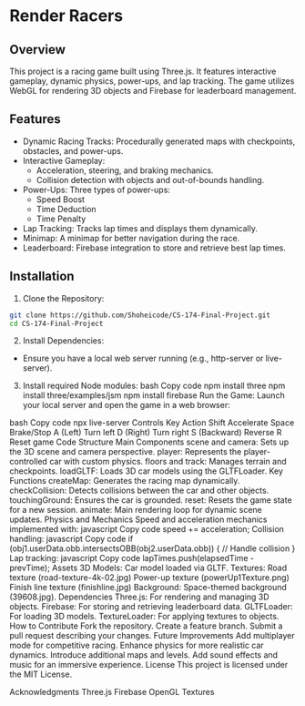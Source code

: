 # Render Racers
## Overview
This project is a racing game built using Three.js. It features interactive gameplay, dynamic physics, power-ups, and lap tracking. The game utilizes WebGL for rendering 3D objects and Firebase for leaderboard management.

## Features
- Dynamic Racing Tracks: Procedurally generated maps with checkpoints, obstacles, and power-ups.
- Interactive Gameplay:
  - Acceleration, steering, and braking mechanics.
  - Collision detection with objects and out-of-bounds handling.
- Power-Ups: Three types of power-ups:
  - Speed Boost
  - Time Deduction
  - Time Penalty
- Lap Tracking: Tracks lap times and displays them dynamically.
- Minimap: A minimap for better navigation during the race.
- Leaderboard: Firebase integration to store and retrieve best lap times.

## Installation
1. Clone the Repository:
```bash
git clone https://github.com/Shoheicode/CS-174-Final-Project.git
cd CS-174-Final-Project
``` 
2. Install Dependencies:

 - Ensure you have a local web server running (e.g., http-server or live-server).

3. Install required Node modules:
bash
Copy code
npm install three
npm install three/examples/jsm
npm install firebase
Run the Game: Launch your local server and open the game in a web browser:

bash
Copy code
npx live-server
Controls
Key	Action
Shift	Accelerate
Space	Brake/Stop
A (Left)	Turn left
D (Right)	Turn right
S (Backward)	Reverse
R	Reset game
Code Structure
Main Components
scene and camera: Sets up the 3D scene and camera perspective.
player: Represents the player-controlled car with custom physics.
floors and track: Manages terrain and checkpoints.
loadGLTF: Loads 3D car models using the GLTFLoader.
Key Functions
createMap: Generates the racing map dynamically.
checkCollision: Detects collisions between the car and other objects.
touchingGround: Ensures the car is grounded.
reset: Resets the game state for a new session.
animate: Main rendering loop for dynamic scene updates.
Physics and Mechanics
Speed and acceleration mechanics implemented with:
javascript
Copy code
speed += acceleration;
Collision handling:
javascript
Copy code
if (obj1.userData.obb.intersectsOBB(obj2.userData.obb)) {
    // Handle collision
}
Lap tracking:
javascript
Copy code
lapTimes.push(elapsedTime - prevTime);
Assets
3D Models: Car model loaded via GLTF.
Textures:
Road texture (road-texture-4k-02.jpg)
Power-up texture (powerUp1Texture.png)
Finish line texture (finishline.jpg)
Background: Space-themed background (39608.jpg).
Dependencies
Three.js: For rendering and managing 3D objects.
Firebase: For storing and retrieving leaderboard data.
GLTFLoader: For loading 3D models.
TextureLoader: For applying textures to objects.
How to Contribute
Fork the repository.
Create a feature branch.
Submit a pull request describing your changes.
Future Improvements
Add multiplayer mode for competitive racing.
Enhance physics for more realistic car dynamics.
Introduce additional maps and levels.
Add sound effects and music for an immersive experience.
License
This project is licensed under the MIT License.

Acknowledgments
Three.js
Firebase
OpenGL Textures
